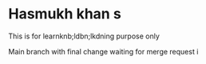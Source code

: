# Hasmukh khan s 
<p>This is for learnknb;ldbn;lkdning purpose only</p>
<t>Main branch with final change waiting for merge request i</t>
